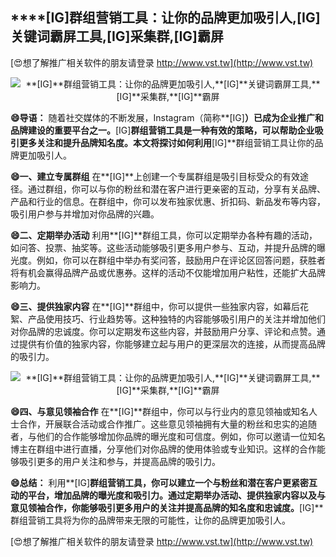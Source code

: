 ## ****[IG]**群组营销工具：让你的品牌更加吸引人,**[IG]**关键词霸屏工具,**[IG]**采集群,**[IG]**霸屏**

[😍想了解推广相关软件的朋友请登录 http://www.vst.tw](http://www.vst.tw)

 <center><img src="https://vst.tw/MP4/tuiguang/png/4.png" alt="**[IG]**群组营销工具：让你的品牌更加吸引人,**[IG]**关键词霸屏工具,**[IG]**采集群,**[IG]**霸屏"></center>

**😄导语：**
随着社交媒体的不断发展，Instagram（简称**[IG]**）已成为企业推广和品牌建设的重要平台之一。**[IG]**群组营销工具是一种有效的策略，可以帮助企业吸引更多关注和提升品牌知名度。本文将探讨如何利用**[IG]**群组营销工具让你的品牌更加吸引人。

**😄一、建立专属群组**
在**[IG]**上创建一个专属群组是吸引目标受众的有效途径。通过群组，你可以与你的粉丝和潜在客户进行更亲密的互动，分享有关品牌、产品和行业的信息。在群组中，你可以发布独家优惠、折扣码、新品发布等内容，吸引用户参与并增加对你品牌的兴趣。

**😄二、定期举办活动**
利用**[IG]**群组工具，你可以定期举办各种有趣的活动，如问答、投票、抽奖等。这些活动能够吸引更多用户参与、互动，并提升品牌的曝光度。例如，你可以在群组中举办有奖问答，鼓励用户在评论区回答问题，获胜者将有机会赢得品牌产品或优惠券。这样的活动不仅能增加用户粘性，还能扩大品牌影响力。

**😄三、提供独家内容**
在**[IG]**群组中，你可以提供一些独家内容，如幕后花絮、产品使用技巧、行业趋势等。这种独特的内容能够吸引用户的关注并增加他们对你品牌的忠诚度。你可以定期发布这些内容，并鼓励用户分享、评论和点赞。通过提供有价值的独家内容，你能够建立起与用户的更深层次的连接，从而提高品牌的吸引力。

 <center><img src="https://vst.tw/MP4/tuiguang/png/0.png" alt="**[IG]**群组营销工具：让你的品牌更加吸引人,**[IG]**关键词霸屏工具,**[IG]**采集群,**[IG]**霸屏"></center>

**😄四、与意见领袖合作**
在**[IG]**群组中，你可以与行业内的意见领袖或知名人士合作，开展联合活动或合作推广。这些意见领袖拥有大量的粉丝和忠实的追随者，与他们的合作能够增加你品牌的曝光度和可信度。例如，你可以邀请一位知名博主在群组中进行直播，分享他们对你品牌的使用体验或专业知识。这样的合作能够吸引更多的用户关注和参与，并提高品牌的吸引力。

**😄总结：**
利用**[IG]**群组营销工具，你可以建立一个与粉丝和潜在客户更紧密互动的平台，增加品牌的曝光度和吸引力。通过定期举办活动、提供独家内容以及与意见领袖合作，你能够吸引更多用户的关注并提高品牌的知名度和忠诚度。**[IG]**群组营销工具将为你的品牌带来无限的可能性，让你的品牌更加吸引人。

[😍想了解推广相关软件的朋友请登录 http://www.vst.tw](http://www.vst.tw)



